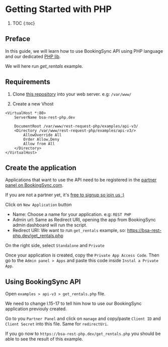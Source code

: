 # Getting Started with PHP

1. TOC
{:toc}

## Preface

In this guide, we will learn how to use BookingSync API using PHP language and our dedicated [PHP lib](https://github.com/BookingSync/rest-request-php).

We will here run *get_rentals* example.

## Requirements

1. Clone [this repository](https://github.com/BookingSync/rest-request-php) into your web server. e.g: `/var/www/`

2. Create a new Vhost

~~~
<VirtualHost *:80>
    ServerName bsa-rest-php.dev

    DocumentRoot /var/www/rest-request-php/examples/api-v3/
    <Directory /var/www/rest-request-php/examples/api-v3/>
        AllowOverride All
        Order Allow,Deny
        Allow from All
    </Directory>
</VirtualHost>
~~~

## Create the application

Applications that want to use the API need to be registered in the
[partner panel on BookingSync.com](https://www.bookingsync.com/en/partners/applications).

If you are not a partner yet, it's [free to signup so join us :)](https://www.bookingsync.com/en/partners/signup)

Click on `New Application` button

* Name: Choose a name for your application. e.g: `REST PHP`
* Admin url: Same as Redirect URI, opening the app from BookingSync admin dashboard will run the script.
* Redirect URI: We want to run `get_rentals` example, so: https://bsa-rest-php.dev/get_rentals.php

On the right side, select `Standalone` and `Private`


Once your application is created, copy the `Private App Access Code`. Then go to the `Admin panel > Apps` and paste this code inside `Instal a Private App`.

## Using BookingSync API

Open `examples > api-v3 > get_rentals.php` file.

We need to change l.15-17 to tell him how to use our BookingSync application previouly created.

Go to you `Partner Panel` and click on `manage` and copy/paste `Client ID` and `Client Secret` into this file. Same for `redirectUri`.

If you go now to `https://bsa-rest-php.dev/get_rentals.php` you should be able to see the result of this example.
